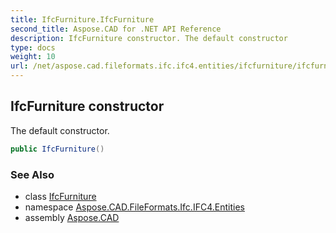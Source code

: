 ```yaml
---
title: IfcFurniture.IfcFurniture
second_title: Aspose.CAD for .NET API Reference
description: IfcFurniture constructor. The default constructor
type: docs
weight: 10
url: /net/aspose.cad.fileformats.ifc.ifc4.entities/ifcfurniture/ifcfurniture/
---
```

## IfcFurniture constructor

The default constructor.

```csharp
public IfcFurniture()
```

### See Also

* class [IfcFurniture](../)
* namespace [Aspose.CAD.FileFormats.Ifc.IFC4.Entities](../../ifcfurniture/)
* assembly [Aspose.CAD](../../../)


